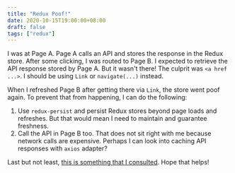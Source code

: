 ```yaml
---
title: "Redux Poof!"
date: 2020-10-15T19:00:00+08:00
draft: false
tags: ["redux"]
---
```

I was at Page A. Page A calls an API and stores the response in the Redux store. After some clicking, I was routed to Page B. I expected to retrieve the API response stored by Page A. But it wasn't there! The culprit was `<a href ...>`. I should be using `Link` or `navigate(...)` instead.

When I refreshed Page B after getting there via `Link`, the store went poof again. To prevent that from happening, I can do the following:

1. Use `redux-persist` and persist Redux stores beyond page loads and refreshes. But that would mean I need to maintain and guarantee freshness.
1. Call the API in Page B too. That does not sit right with me because network calls are expensive. Perhaps I can look into caching API responses with `axios` adapter?

Last but not least, [this is something that I consulted](https://stackoverflow.com/questions/44246856/redux-loses-state-when-navigating-to-another-page). Hope that helps!
